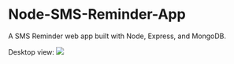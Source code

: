 Node-SMS-Reminder-App
=====================
A SMS Reminder web app built with Node, Express, and MongoDB.



Desktop view:
<img src="http://sarmadbokhari.com/img/portfolio/large/sms_reminder_app.png">
